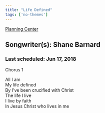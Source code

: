 ```yaml
---
title: "Life Defined"
tags: ['no-themes']
---
```


[Planning Center](https://services.planningcenteronline.com/songs/15692206)

## Songwriter(s): Shane Barnard
### Last scheduled: Jun 17, 2018          

Chorus 1  
  
All I am  
My life defined  
By I've been crucified with Christ  
The life I live  
I live by faith  
In Jesus Christ who lives in me
